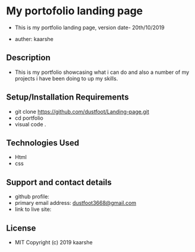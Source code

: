 # My portofolio landing page

 * This is my portfolio landing page, version date- 20th/10/2019

 * auther: kaarshe

## Description
- This is my portfolio showcasing what i can do and also a number of my projects i have been doing to up my skills.

## Setup/Installation Requirements
* git clone https://github.com/dustfoot/Landing-page.git
* cd portfolio
* visual code .

## Technologies Used
* Html
* css

## Support and contact details
* github profile:
* primary email address: dustfoot3668@gmail.com
* link to live site:

## License
* MIT Copyright (c) 2019 kaarshe